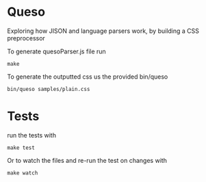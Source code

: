 Queso
=====

Exploring how JISON and language parsers work, by building a CSS preprocessor

To generate quesoParser.js file run
```
make
```

To generate the outputted css us the provided bin/queso
```
bin/queso samples/plain.css
```




Tests
=====

run the tests with

```
make test
```
Or to watch the files and re-run the test on changes with

```
make watch
```
